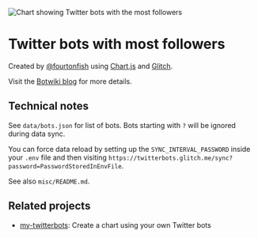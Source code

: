 ![Chart showing Twitter bots with the most followers](https://cdn.glitch.com/eafa115d-c307-4f55-8c74-1140bb1d0ef7%2Fchart-900px.png)

# Twitter bots with most followers

Created by [@fourtonfish](https://twitter.com/fourtonfish) using [Chart.js](https://www.chartjs.org/) and [Glitch](https://glitch.com/about/).

Visit the [Botwiki blog](https://botwiki.org/blog/most-popular-twitter-bots-most-followers/) for more details.


## Technical notes

See `data/bots.json` for list of bots. Bots starting with `?` will be ignored during data sync.

You can force data reload by setting up the `SYNC_INTERVAL_PASSWORD` inside your `.env` file and then visiting `https://twitterbots.glitch.me/sync?password=PasswordStoredInEnvFile`.

See also `misc/README.md`.

## Related projects

- [my-twitterbots](https://glitch.com/edit/#!/my-twitterbots): Create a chart using your own Twitter bots
